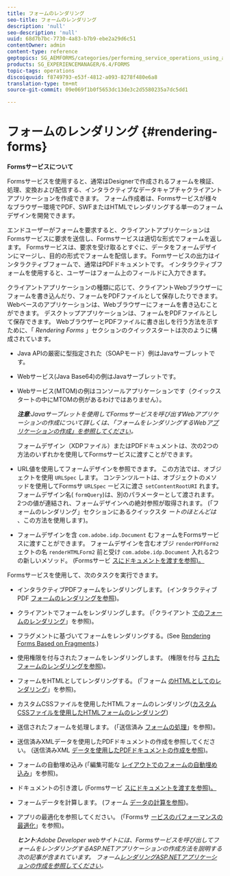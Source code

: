 ```yaml
---
title: フォームのレンダリング
seo-title: フォームのレンダリング
description: 'null'
seo-description: 'null'
uuid: 68d7b7bc-7730-4a83-b7b9-ebe2a29d6c51
contentOwner: admin
content-type: reference
geptopics: SG_AEMFORMS/categories/performing_service_operations_using_apis
products: SG_EXPERIENCEMANAGER/6.4/FORMS
topic-tags: operations
discoiquuid: f8749793-e53f-4812-a093-8278f480e6a8
translation-type: tm+mt
source-git-commit: 09e069f1b0f5653dc13de3c2d5580235a7dc5dd1

---
```



# フォームのレンダリング {#rendering-forms}

**Formsサービスについて**

Formsサービスを使用すると、通常はDesignerで作成されるフォームを検証、処理、変換および配信する、インタラクティブなデータキャプチャクライアントアプリケーションを作成できます。 フォーム作成者は、Formsサービスが様々なブラウザー環境でPDF、SWFまたはHTMLでレンダリングする単一のフォームデザインを開発できます。

エンドユーザーがフォームを要求すると、クライアントアプリケーションはFormsサービスに要求を送信し、Formsサービスは適切な形式でフォームを返します。 Formsサービスは、要求を受け取るとすぐに、データをフォームデザインにマージし、目的の形式でフォームを配信します。 Formサービスの出力はインタラクティブフォームで、通常はPDFドキュメントです。 インタラクティブフォームを使用すると、ユーザーはフォーム上のフィールドに入力できます。

クライアントアプリケーションの種類に応じて、クライアントWebブラウザーにフォームを書き込んだり、フォームをPDFファイルとして保存したりできます。 Webベースのアプリケーションは、Webブラウザーにフォームを書き込むことができます。 デスクトップアプリケーションは、フォームをPDFファイルとして保存できます。 WebブラウザーとPDFファイルに書き出しを行う方法を示すために、「 *Rendering Forms* 」セクションのクイックスタートは次のように構成されています。

* Java APIの厳密に型指定された（SOAPモード）例はJavaサーブレットです。
* Webサービス(Java Base64)の例はJavaサーブレットです。
* Webサービス(MTOM)の例はコンソールアプリケーションです（クイックスタートの中にMTOMの例があるわけではありません）。

   ***注意&#x200B;**:Javaサーブレットを使用してFormsサービスを呼び出すWebアプリケーションの作成について詳しくは、「フォームをレンダリングするWebア[プリケーションの作成」を参照してください](/help/forms/developing/creating-web-applications-renders-forms.md)。*

   フォームデザイン（XDPファイル）またはPDFドキュメントは、次の2つの方法のいずれかを使用してFormsサービスに渡すことができます。

* URL値を使用してフォームデザインを参照できます。 この方法では、オブジェクトを使用 `URLSpec` します。 コンテンツルートは、オブジェクトのメソッドを使用してFormsサ `URLSpec` ービスに渡さ `setContentRootURI` れます。 フォームデザイン名( `formQuery`)は、別のパラメーターとして渡されます。 2つの値が連結され、フォームデザインへの絶対参照が取得されます。 (「フォームのレンダリング」セクションにあるクイックスタ *ートのほとんどは* 、この方法を使用します)。
* フォームデザインを含 `com.adobe.idp.Document` むフォームをFormsサービスに渡すことができます。 フォームデザインを含むオブジ `renderPDFForm2` ェクトの名 `renderHTMLForm2` 前と受け `com.adobe.idp.Document` 入れる2つの新しいメソッド。 (Formsサービ [スにドキュメントを渡すを参照)。](/help/forms/developing/passing-documents-forms-service.md)

Formsサービスを使用して、次のタスクを実行できます。

* インタラクティブPDFフォームをレンダリングします。 (インタラクティブPDF [フォームのレンダリングを参照](/help/forms/developing/rendering-interactive-pdf-forms.md))。
* クライアントでフォームをレンダリングします。 (「クライアント [でのフォームのレンダリング](/help/forms/developing/rendering-forms-client.md)」を参照)。
* フラグメントに基づいてフォームをレンダリングする。(See [Rendering Forms Based on Fragments](/help/forms/developing/rendering-forms-based-fragments.md).)
* 使用権限を付与されたフォームをレンダリングします。 (権限を付与 [されたフォームのレンダリングを参照](/help/forms/developing/rendering-rights-enabled-forms.md))。
* フォームをHTMLとしてレンダリングする。 (「フォーム [のHTMLとしてのレンダリング](/help/forms/developing/rendering-forms-html.md)」を参照)。
* カスタムCSSファイルを使用したHTMLフォームのレンダリング([カスタムCSSファイルを使用したHTMLフォームのレンダリング](/help/forms/developing/rendering-html-forms-using-custom.md))
* 送信されたフォームを処理します。 (「送信済み [フォームの処理](/help/forms/developing/handling-submitted-forms.md)」を参照)。
* 送信済みXMLデータを使用したPDFドキュメントの作成を参照してください。 (送信済みXML [データを使用したPDFドキュメントの作成を参照](/help/forms/developing/creating-pdf-documents-submitted-xml.md))。
* フォームの自動埋め込み (「編集可能な [レイアウトでのフォームの自動埋め込み](/help/forms/developing/prepopulating-forms-flowable-layouts.md)」を参照)。
* ドキュメントの引き渡し (Formsサービ [スにドキュメントを渡すを参照)。](/help/forms/developing/passing-documents-forms-service.md)
* フォームデータを計算します。 (フォーム [データの計算を参照](/help/forms/developing/calculating-form-data.md))。
* アプリの最適化を参照してください。 (「Formsサ [ービスのパフォーマンスの最適化](/help/forms/developing/optimizing-performance-forms-service.md)」を参照)。

   ***ヒント&#x200B;**:Adobe Developer webサイトには、Formsサービスを呼び出してフォームをレンダリングするASP.NETアプリケーションの作成方法を説明する次の記事が含まれています。 フォーム[レンダリングASP.NETアプリケーションの作成を参照してください](https://www.adobe.com/devnet/livecycle/articles/asp_net.html)。*

